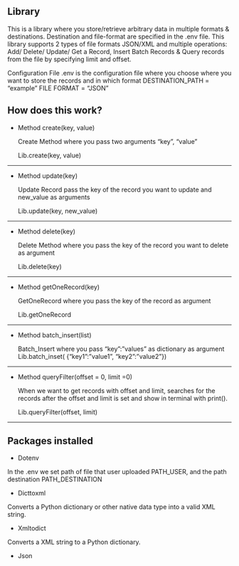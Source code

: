 Library
-----------------------------------
This is a library where you store/retrieve arbitrary data in multiple formats & destinations. 
Destination and file-format are specified in the .env file.
This library supports 2 types of file formats JSON/XML and multiple operations: Add/ Delete/ Update/ Get a Record,
Insert Batch Records & Query records from the file by specifying limit and offset.

Configuration File
.env is the configuration file where you choose where you want to store the records and in which format
DESTINATION_PATH = “example”
FILE FORMAT = “JSON”

How does this work?
-----------------------------------

- Method create(key, value)

  Create Method where you pass two arguments “key”, “value”

  Lib.create(key, value)
---

- Method update(key)
  
  Update Record pass the key of the record you want to update and new_value as arguments
  
  Lib.update(key, new_value)
---
- Method delete(key)
  
  Delete Method where you pass the key of the record you want to delete as argument
  
  Lib.delete(key)
---
- Method getOneRecord(key)

  GetOneRecord where you pass the key of the record as argument

  Lib.getOneRecord
---
- Method batch_insert(list)

  Batch_Insert where you pass “key”:”values” as dictionary as argument 
  Lib.batch_inset( {“key1”:”value1”, “key2”:”value2”})

---
- Method queryFilter(offset = 0, limit =0)

  When we want to get records with offset and limit,
  searches for the records after the offset and limit is set and show in terminal with print(). 

  Lib.queryFilter(offset, limit)

---
Packages installed
-----------------------------------
- Dotenv 

In the .env we set path of file that user uploaded PATH_USER, and the path destination PATH_DESTINATION
 
- Dicttoxml
 
Converts a Python dictionary or other native data type into a valid XML string.
 
- Xmltodict

Converts a XML string to a Python dictionary.

- Json

